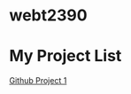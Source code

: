 # webt2390
<h1> My Project List </h1>


<a href="helloworld/index.html" target="_blank">Github Project 1</a> 